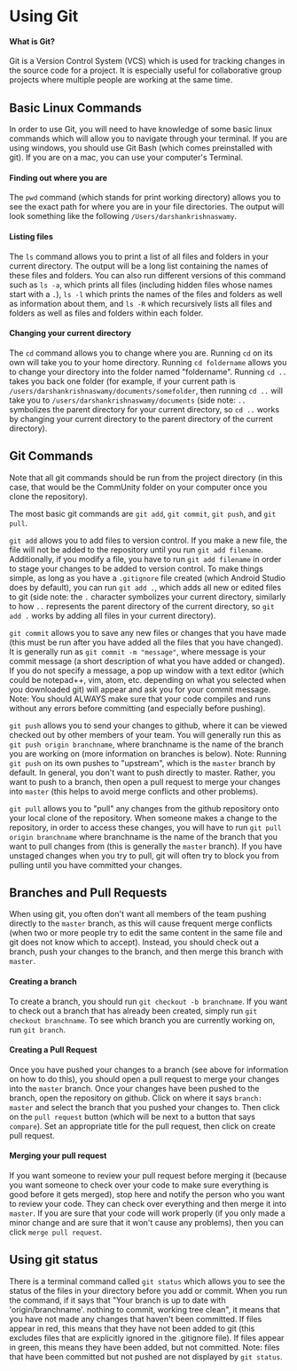 # Using Git

#### What is Git?

Git is a Version Control System (VCS) which is used for tracking changes in the source code for a project. It is especially 
useful for collaborative group projects where multiple people are working at the same time.

## Basic Linux Commands

In order to use Git, you will need to have knowledge of some basic linux commands which will allow you to navigate through 
your terminal. If you are using windows, you should use Git Bash (which comes preinstalled with git). If you are on a mac, 
you can use your computer's Terminal.

#### Finding out where you are

The `pwd` command (which stands for print working directory) allows you to see the exact path for where you are in your file 
directories. The output will look something like the following `/Users/darshankrishnaswamy`. 

#### Listing files

The `ls` command allows you to print a list of all files and folders in your current directory. The output will be a long 
list containing the names of these files and folders. You can also run different versions of this command such as `ls -a`,
which prints all files (including hidden files whose names start with a `.`), `ls -l` which prints the names of the files and 
folders as well as information about them, and `ls -R` which recursively lists all files and folders as well as files 
and folders within each folder.

#### Changing your current directory

The `cd` command allows you to change where you are. Running `cd` on its own will take you to your home directory. Running
`cd foldername` allows you to change your directory into the folder named "foldername". Running `cd ..` takes you back one 
folder (for example, if your current path is `/users/darshankrishnaswamy/documents/somefolder`, then running `cd ..` will 
take you to `/users/darshankrishnaswamy/documents` (side note: `..` symbolizes the parent directory for your current directory, so `cd ..` works by changing your current directory to the parent directory of the current directory).

## Git Commands

Note that all git commands should be run from the project directory (in this case, that would be the CommUnity folder on your
computer once you clone the repository).

The most basic git commands are `git add`, `git commit`, `git push`, and `git pull`.

`git add` allows you to add files to version control. If you make a new file, the file will not be added to the repository 
until you run `git add filename`. Additionally, if you modify a file, you have to run `git add filename` in order to stage 
your changes to be added to version control. To make things simple, as long as you have a `.gitignore` file created (which 
Android Studio does by default), you can run `git add .`, which adds all new or edited files to git (side note: the `.` character symbolizes your current directory, similarly to how `..` represents the parent directory of the current directory, so `git add .` works by adding all files in your current directory).

`git commit` allows you to save any new files or changes that you have made (this must be run after you have added all the 
files that you have changed). It is generally run as `git commit -m "message"`, where message is your commit message (a 
short description of what you have added or changed). If you do not specify a message, a pop up window with a text editor
(which could be notepad++, vim, atom, etc. depending on what you selected when you downloaded git) will appear and ask you 
for your commit message. Note: You should ALWAYS make sure that your code compiles and runs without any errors before 
committing (and especially before pushing).

`git push` allows you to send your changes to github, where it can be viewed checked out by other members of your team. 
You will generally run this as `git push origin branchname`, where branchname is the name of the branch you are working on 
(more information on branches is below). Note: Running `git push` on its own pushes to "upstream", which is the `master`
branch by default. In general, you don't want to push directly to master. Rather, you want to push to a branch, then open
a pull request to merge your changes into `master` (this helps to avoid merge conflicts and other problems). 

`git pull` allows you to "pull" any changes from the github repository onto your local clone of the repository. When someone
makes a change to the repository, in order to access these changes, you will have to run `git pull origin branchname` where 
branchname is the name of the branch that you want to pull changes from (this is generally the `master` branch). If you have 
unstaged changes when you try to pull, git will often try to block you from pulling until you have committed your changes.

## Branches and Pull Requests

When using git, you often don't want all members of the team pushing directly to the `master` branch, as this will cause 
frequent merge conflicts (when two or more people try to edit the same content in the same file and git does not know which
to accept). Instead, you should check out a branch, push your changes to the branch, and then merge this branch with 
`master`.

#### Creating a branch

To create a branch, you should run `git checkout -b branchname`. If you want to check out a branch that has already been 
created, simply run `git checkout branchname`. To see which branch you are currently working on, run `git branch`. 

#### Creating a Pull Request

Once you have pushed your changes to a branch (see above for information on how to do this), you should open a pull request 
to merge your changes into the `master` branch. Once your changes have been pushed to the branch, open the repository on 
github. Click on where it says `branch: master` and select the branch that you pushed your changes to. Then click on the 
`pull request` button (which will be next to a button that says `compare`). Set an appropriate title for the pull request,
then click on create pull request.

#### Merging your pull request

If you want someone to review your pull request before merging it (because you want someone to check over your code to make
sure everything is good before it gets merged), stop here and notify the person who you want to review your code. They can
check over everything and then merge it into `master`. If you are sure that your code will work properly (if you only made a 
minor change and are sure that it won't cause any problems), then you can click `merge pull request`.

## Using git status

There is a terminal command called `git status` which allows you to see the status of the files in your directory before you
add or commit. When you run the command, if it says that "Your branch is up to date with 'origin/branchname'.
nothing to commit, working tree clean", it means that you have not made any changes that haven't been committed. If files 
appear in red, this means that they have not been added to git (this excludes files that are explicitly ignored in the .gitignore 
file). If files appear in green, this means they have been added, but not committed. Note: files that have been committed but not
pushed are not displayed by `git status`.

